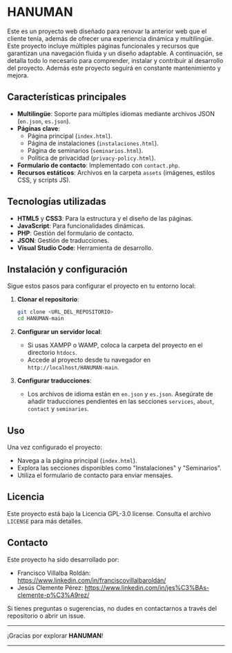 # HANUMAN

Este es un proyecto web diseñado para renovar la anterior web que el cliente tenía, además de ofrecer una experiencia dinámica y multilingüe. Este proyecto incluye múltiples páginas funcionales y recursos que garantizan una navegación fluida y un diseño adaptable. A continuación, se detalla todo lo necesario para comprender, instalar y contribuir al desarrollo del proyecto. Además este proyecto seguirá en constante mantenimiento y mejora.

## Características principales

- **Multilingüe**: Soporte para múltiples idiomas mediante archivos JSON (`en.json`, `es.json`).
- **Páginas clave**:
  - Página principal (`index.html`).
  - Página de instalaciones (`instalaciones.html`).
  - Página de seminarios (`seminarios.html`).
  - Política de privacidad (`privacy-policy.html`).
- **Formulario de contacto**: Implementado con `contact.php`.
- **Recursos estáticos**: Archivos en la carpeta `assets` (imágenes, estilos CSS, y scripts JS).

## Tecnologías utilizadas

- **HTML5** y **CSS3**: Para la estructura y el diseño de las páginas.
- **JavaScript**: Para funcionalidades dinámicas.
- **PHP**: Gestión del formulario de contacto.
- **JSON**: Gestión de traducciones.
- **Visual Studio Code**: Herramienta de desarrollo.

## Instalación y configuración

Sigue estos pasos para configurar el proyecto en tu entorno local:

1. **Clonar el repositorio**:

   ```bash
   git clone <URL_DEL_REPOSITORIO>
   cd HANUMAN-main
   ```

2. **Configurar un servidor local**:

   - Si usas XAMPP o WAMP, coloca la carpeta del proyecto en el directorio `htdocs`.
   - Accede al proyecto desde tu navegador en `http://localhost/HANUMAN-main`.

3. **Configurar traducciones**:
   - Los archivos de idioma están en `en.json` y `es.json`. Asegúrate de añadir traducciones pendientes en las secciones `services`, `about`, `contact` y `seminaries`.

## Uso

Una vez configurado el proyecto:

- Navega a la página principal (`index.html`).
- Explora las secciones disponibles como "Instalaciones" y "Seminarios".
- Utiliza el formulario de contacto para enviar mensajes.

## Licencia

Este proyecto está bajo la Licencia GPL-3.0 license. Consulta el archivo `LICENSE` para más detalles.

## Contacto

Este proyecto ha sido desarrollado por:

- Francisco Villalba Roldán: https://www.linkedin.com/in/franciscovillalbaroldán/
- Jesús Clemente Pérez: https://www.linkedin.com/in/jes%C3%BAs-clemente-p%C3%A9rez/

Si tienes preguntas o sugerencias, no dudes en contactarnos a través del repositorio o abrir un issue.

---

¡Gracias por explorar **HANUMAN**!

---
